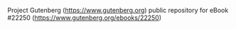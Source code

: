 Project Gutenberg (https://www.gutenberg.org) public repository for eBook #22250 (https://www.gutenberg.org/ebooks/22250)
